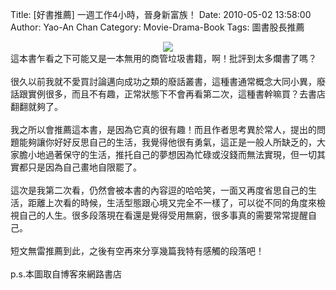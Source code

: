 Title: [好書推薦] 一週工作4小時，晉身新富族！
Date: 2010-05-02 13:58:00
Author: Yao-An Chan
Category: Movie-Drama-Book
Tags: 圖書股長推薦


<div class='post'>
<div class="separator" style="clear: both; text-align: center;"><a href="http://4.bp.blogspot.com/_mvtDPM7iODU/S93ixQg7kbI/AAAAAAAAHJM/cqpwYRaCLi4/s1600/Screen+shot+2010-05-02+at+1.37.57+PM.png" imageanchor="1" style="margin-left: 1em; margin-right: 1em;"><img border="0" src="http://4.bp.blogspot.com/_mvtDPM7iODU/S93ixQg7kbI/AAAAAAAAHJM/cqpwYRaCLi4/s320/Screen+shot+2010-05-02+at+1.37.57+PM.png" /></a></div>這本書乍看之下可能又是一本無用的商管垃圾書籍，啊！批評到太多爛書了嗎？<br /><br />很久以前我就不愛買討論邁向成功之類的廢話叢書，這種書通常概念大同小異，廢話跟實例很多，而且不有趣，正常狀態下不會再看第二次，這種書幹嘛買？去書店翻翻就夠了。<br /><br />我之所以會推薦這本書，是因為它真的很有趣！而且作者思考異於常人，提出的問題能夠讓你好好反思自己的生活，我覺得他很有勇氣，這正是一般人所缺乏的，大家膽小地過著保守的生活，推托自己的夢想因為忙碌或沒錢而無法實現，但一切其實都只是因為自己畫地自限罷了。<br /><br />這次是我第二次看，仍然會被本書的內容逗的哈哈笑，一面又再度省思自己的生活，距離上次看的時候，生活型態跟心境又完全不一樣了，可以從不同的角度來檢視自己的人生。很多段落現在看還是覺得受用無窮，很多事真的需要常常提醒自己。<br /><br />短文無雷推薦到此，之後有空再來分享幾篇我特有感觸的段落吧！<br /><br />p.s.本圖取自博客來網路書店</div>
